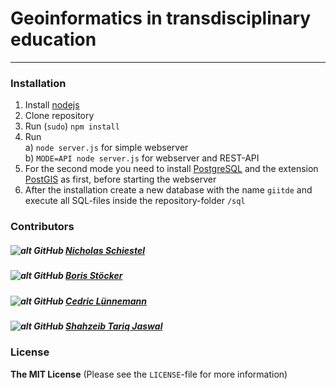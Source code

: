 # Geoinformatics in transdisciplinary education


***

### Installation

1. Install [nodejs](https://nodejs.org/en/)
2. Clone repository
3. Run (`sudo`) `npm install`
4. Run <br>
a) `node server.js` for simple webserver <br>
b) `MODE=API node server.js` for webserver and REST-API
5. For the second mode you need to install [PostgreSQL](https://www.postgresql.org) and the extension [PostGIS](http://postgis.net) as first, before starting the webserver
6. After the installation create a new database with the name `giitde` and execute all SQL-files inside the repository-folder `/sql`

### Contributors

##### ![alt GitHub](http://i.imgur.com/0o48UoR.png") [Nicholas Schiestel](https://github.com/nicho90)
##### ![alt GitHub](http://i.imgur.com/0o48UoR.png") [Boris Stöcker](https://github.com/Flugmango)
##### ![alt GitHub](http://i.imgur.com/0o48UoR.png") [Cedric Lünnemann](https://github.com/CLue1988)
##### ![alt GitHub](http://i.imgur.com/0o48UoR.png") [Shahzeib Tariq Jaswal](https://github.com/shahzeib)


### License

**The MIT License** (Please see the `LICENSE`-file for more information)
